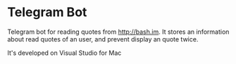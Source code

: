 # Telegram Bot
Telegram bot for reading quotes from http://bash.im. It stores an information about read quotes of an user, and prevent display an quote twice.

It's developed on Visual Studio for Mac
